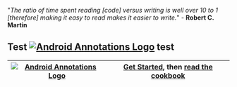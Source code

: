 

"_The ratio of time spent reading [code] versus writing is well over 10 to 1 [therefore] making it easy to read makes it easier to write._" - **Robert C. Martin**



## Test [![Android Annotations Logo](https://github.com/excilys/androidannotations/wiki/img/aa-logo.png)](https://github.com/excilys/androidannotations/wiki/Home)  test


[![Android Annotations Logo](https://github.com/excilys/androidannotations/wiki/img/aa-logo.png)](https://github.com/excilys/androidannotations/wiki/GettingStarted) | [**Get Started**](https://github.com/excilys/androidannotations/wiki/GettingStarted), then [**read the cookbook**](https://github.com/excilys/androidannotations/wiki/Cookbook) |
-----------|---------------|



